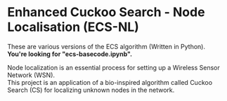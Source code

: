 # Enhanced Cuckoo Search - Node Localisation (ECS-NL)
These are various versions of the ECS algorithm (Written in Python). <br/>
<b>You're looking for "ecs-basecode.ipynb".</b>

Node localization is an essential process for setting up a Wireless Sensor Network (WSN). <br/>
This project is an application of a bio-inspired algorithm called Cuckoo Search (CS) for localizing unknown nodes in the network.
